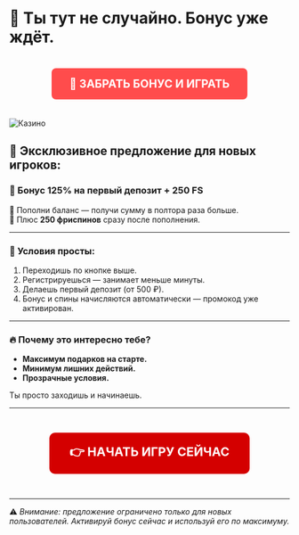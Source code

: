 # 🎉 Ты тут не случайно. Бонус уже ждёт.

<p align="center">
  <a href="https://xf38lo22j1y0ihymst.com/VOvF" target="_blank" style="text-decoration: none;">
    <span style="
      display: inline-block;
      background-color: #ff4c4c;
      color: white;
      font-weight: bold;
      padding: 16px 32px;
      font-size: 20px;
      border-radius: 8px;
      margin: 20px 0;
    ">🎁 ЗАБРАТЬ БОНУС И ИГРАТЬ</span>
  </a>
</p>

![Казино](https://imagizer.imageshack.com/img923/3460/JALKdx.png)

## 🚀 Эксклюзивное предложение для новых игроков:

### 🎰 Бонус 125% на первый депозит + 250 FS 
🔹 Пополни баланс — получи сумму в полтора раза больше.  
🔹 Плюс **250 фриспинов** сразу после пополнения.  

---

### 📜 Условия просты:
1. Переходишь по кнопке выше.
2. Регистрируешься — занимает меньше минуты.
3. Делаешь первый депозит (от 500 ₽).
4. Бонус и спины начисляются автоматически — промокод уже активирован.

---

### 🔥 Почему это интересно тебе?
- **Максимум подарков на старте.**
- **Минимум лишних действий.**
- **Прозрачные условия.**

Ты просто заходишь и начинаешь.

---

<p align="center">
  <a href="https://xf38lo22j1y0ihymst.com/VOvF" target="_blank" style="text-decoration: none;">
    <span style="
      display: inline-block;
      background-color: #d40000;
      color: white;
      font-weight: bold;
      padding: 18px 36px;
      font-size: 22px;
      border-radius: 10px;
      margin: 30px 0;
    ">👉 НАЧАТЬ ИГРУ СЕЙЧАС</span>
  </a>
</p>

---

⚠️ _Внимание: предложение ограничено только для новых пользователей. Активируй бонус сейчас и используй его по максимуму._
